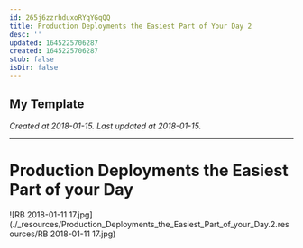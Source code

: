 ```yaml
---
id: 265j6zzrhduxoRYqYGqQQ
title: Production Deployments the Easiest Part of Your Day 2
desc: ''
updated: 1645225706287
created: 1645225706287
stub: false
isDir: false
---
```

My Template
---

_Created at 2018-01-15._
_Last updated at 2018-01-15._




---

# Production Deployments the Easiest Part of your Day


![RB 2018-01-11 17.jpg](./_resources/Production_Deployments_the_Easiest_Part_of_your_Day.2.resources/RB 2018-01-11 17.jpg)

